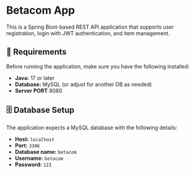 
# Betacom App

This is a Spring Boot-based REST API application that supports user registration, login with JWT authentication, and item management.

## 🧰 Requirements

Before running the application, make sure you have the following installed:

- **Java:** 17 or later  
- **Database:** MySQL (or adjust for another DB as needed)
- **Server PORT** 8080

## 🗄️ Database Setup

The application expects a MySQL database with the following details:

- **Host:** `localhost`  
- **Port:** `3306`  
- **Database name:** `betacom`  
- **Username:** `betacom`  
- **Password:** `123`

